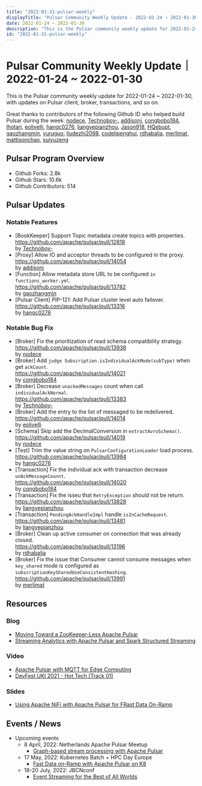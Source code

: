 ```yaml
---
title: "2022-01-31-pulsar-weekly"
displayTitle: "Pulsar Community Weekly Update - 2022-01-24 ~ 2022-01-30"
date: 2022-01-24 ~ 2022-01-30
description: "This is the Pulsar community weekly update for 2022-01-24 ~ 2022-01-30, with updates on Pulsar client, broker, transactions, and so on."
id: "2022-01-31-pulsar-weekly"
---
```


# Pulsar Community Weekly Update｜ 2022-01-24 ~ 2022-01-30

This is the Pulsar community weekly update for 2022-01-24 ~ 2022-01-30, with updates on Pulsar client, broker, transactions, and so on.

Great thanks to contributors of the following Github ID who helped build Pulsar during the week: 
[nodece](https://github.com/nodece), [Technoboy-](https://github.com/Technoboy-), [addisonj](https://github.com/addisonj), [congbobo184](https://github.com/congbobo184), [lhotari](https://github.com/lhotari), [eolivelli](https://github.com/eolivelli), [hangc0276](https://github.com/hangc0276), [liangyepianzhou](https://github.com/liangyepianzhou), [Jason918](https://github.com/Jason918), [HQebupt](https://github.com/HQebupt), [gaozhangmin](https://github.com/gaozhangmin), [yuruguo](https://github.com/yuruguo), [liudezhi2098](https://github.com/liudezhi2098), [codelipenghui](https://github.com/codelipenghui), [rdhabalia](https://github.com/rdhabalia), [merlimat](https://github.com/merlimat), [mattisonchao](https://github.com/mattisonchao), [suiyuzeng](https://github.com/suiyuzeng)

## Pulsar Program Overview
- Github Forks: 2.8k
- Github Stars: 10.6k
- Github Contributors: 514

## Pulsar Updates
### Notable Features
- [BookKeeper] Support Topic metadata create topics with properties. 
 <br>https://github.com/apache/pulsar/pull/12818 
 <br>by [Technoboy-](https://github.com/Technoboy-)
- [Proxy] Allow IO and acceptor threads to be configured in the proxy. 
 <br>https://github.com/apache/pulsar/pull/14054 
 <br>by [addisonj](https://github.com/addisonj)
- [Function] Allow metadata store URL to be configured `in functions_worker.yml`. 
 <br>https://github.com/apache/pulsar/pull/13782 
 <br>by [gaozhangmin](https://github.com/gaozhangmin)
- [Pulsar Client] PIP-121: Add Pulsar cluster level auto failover.
 <br>https://github.com/apache/pulsar/pull/13316
 <br>by [hangc0276](https://github.com/hangc0276)

 
### Notable Bug Fix
- [Broker] Fix the prioritization of read schema compatibility strategy.
 <br>https://github.com/apache/pulsar/pull/13938 
 <br>by [nodece](https://github.com/nodece)
- [Broker] Add `judge Subscription.isIndividualAckMode(subType)` when get `ackCount`.
 <br>https://github.com/apache/pulsar/pull/14021 
 <br>by [congbobo184](https://github.com/congbobo184)
- [Broker] Decrease `unackedMessages` count when call `individualAckNormal`.
 <br>https://github.com/apache/pulsar/pull/13383 
 <br>by [Technoboy-](https://github.com/Technoboy-)
- [Broker] Add the entry to the list of messaged to be redelivered.
 <br>https://github.com/apache/pulsar/pull/14014 
 <br>by [eolivelli](https://github.com/eolivelli)
- [Schema] Skip add the DecimalConversion in `extractAvroSchema()`.
 <br>https://github.com/apache/pulsar/pull/14019 
 <br>by [nodece](https://github.com/nodece)
- [Test] Trim the value string on `PulsarConfigurationLoader` load process.
 <br>https://github.com/apache/pulsar/pull/13984 
 <br>by [hangc0276](https://github.com/hangc0276)
- [Transaction] Fix the individual ack with transaction decrease `unAckMessageCounnt`. 
 <br>https://github.com/apache/pulsar/pull/14020 
 <br>by [congbobo184](https://github.com/congbobo184)
- [Transaction] Fix the isseu that `RetryException` should not be return. 
 <br>https://github.com/apache/pulsar/pull/13828 
 <br>by [liangyepianzhou](https://github.com/liangyepianzhou)
- [Transaction] `PendingAckHandleImpl` handle `isInCacheRequest`. 
 <br>https://github.com/apache/pulsar/pull/13481 
 <br>by [liangyepianzhou](https://github.com/liangyepianzhou)
- [Broker] Clean up active consumer on connection that was already closed.
 <br>https://github.com/apache/pulsar/pull/13196 
 <br>by [rdhabalia](https://github.com/rdhabalia)
- [Broker] Fix the issue that Consumer cannot consume messages when `key_shared` mode is configured as `subscriptionKeySharedUseConsistentHashing`.
 <br>https://github.com/apache/pulsar/pull/13991 
 <br>by [merlimat](https://github.com/merlimat)

## Resources 
### Blog
- [Moving Toward a ZooKeeper-Less Apache Pulsar](https://streamnative.io/blog/release/2022-01-25-moving-toward-a-zookeeperless-apache-pulsar/)
- [Streaming Analytics with Apache Pulsar and Spark Structured Streaming](https://blog.rockthejvm.com/pulsar-spark/)

### Video
- [Apache Pulsar with MQTT for Edge Computing](https://www.youtube.com/watch?v=sPGyl6XgGHw)
- [DevFest UKI 2021 - Hot Tech (Track 01)](https://www.youtube.com/watch?v=RZrnGHRYdks&t=12817s)

### Slides
- [Using Apache NiFi with Apache Pulsar for FRast Data On-Ramp](https://www.slideshare.net/bunkertor/devfest-uk-ireland-using-apache-nifi-with-apache-pulsar-for-fast-data-onramp-2022)


## Events / News

- Upcoming events
    - 8 April, 2022: Netherlands Apache Pulsar Meetup
        - [Graph-based stream processing with Apache Pulsar](https://www.meetup.com/netherlands-apache-pulsar-meetup/events/284660180/)
    - 17 May, 2022: Kubernetes Batch + HPC Day Europe
        - [Fast Data on-Ramp with Apache Pulsar on K8](https://kubernetesbatchdayeu22.sched.com/event/10F0q)
    - 18-20 July, 2022: JBCNconf
        - [Event Streaming for the Best of All Worlds](https://www.jbcnconf.com/2022/infoTalk.html?id=62324db53a63410bd73c06e4&utm_source=twitter&utm_medium=socialmedia)